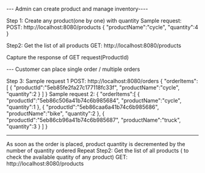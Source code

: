 --- Admin can create product and manage inventory----

Step 1: Create any product(one by one) with quantity
Sample request:
POST: http://localhost:8080/products
{
	"productName":"cycle",
	"quantity":4
}

Step2: Get the list of all products
GET: http://localhost:8080/products

Capture the response of GET request(ProductId)

--- Customer can place single order / multiple orders

Step 3:
Sample request 1
POST: http://localhost:8080/orders
{
	"orderItems":[
		{
		"productId":"5eb85fe2fa27c177118fc33f",
		"productName":"cycle",
		"quantity":2
	}
]
}
Sample request 2:
{
	"orderItems":[
		{
		"productId":"5eb86c506a41b74c6b985684",
		"productName":"cycle",
		"quantity":1
	},
	{
		"productId":"5eb86caa6a41b74c6b985686",
		"productName":"bike",
		"quantity":2
	},
	{
		"productId":"5eb86cb96a41b74c6b985687",
		"productName":"truck",
		"quantity":3
	}
]
}

----- -------- -------
As soon as the order is placed, product quantity is decremented by the number of quantity ordered
Repeat
 Step2: Get the list of all products ( to check the available quatity of any product)
 GET: http://localhost:8080/products